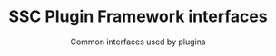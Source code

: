 ---
title: "SSC Plugin Framework interfaces"
menu: Plugin Interfaces
subtitle: "Common interfaces used by plugins"
type: onprem
git: https://github.com/fortify/plugin-api
documentation: https://github.com/fortify/plugin-api
output: true
---